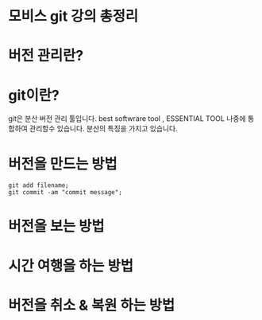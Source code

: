 ﻿# 모비스 git 강의 총정리

# 버전 관리란?

# git이란?
git은 분산 버전 관리 툴입니다. best softwrare tool , ESSENTIAL TOOL
나중에 통합하여 관리할수 있습니다. 분산의 특징을 가지고 있습니다. 

# 버전을 만드는 방법
```
git add filename; 
git commit -am "commit message";
```
# 버전을 보는 방법 

# 시간 여행을 하는 방법 

# 버전을 취소 & 복원 하는 방법
